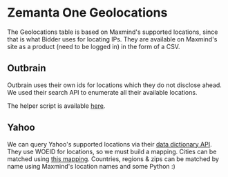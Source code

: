 # Zemanta One Geolocations

The Geolocations table is based on Maxmind's supported locations, since
that is what Bidder uses for locating IPs. They are available on Maxmind's
site as a product (need to be logged in) in the form of a CSV.

## Outbrain

Outbrain uses their own ids for locations which they do not disclose
ahead. We used their search API to enumerate all their available
locations.

The helper script is available
[here](https://gist.github.com/nsaje/601217afcdc53543a585e6255bf1c503).

## Yahoo

We can query Yahoo's supported locations via their [data dictionary
API](https://developer.yahoo.com/gemini/guide/data-dictionary.html). They
use WOEID for locations, so we must build a mapping. Cities can be matched
using [this
mapping](https://github.com/blackmad/geoplanet-concordance/tree/master/current).
Countries, regions & zips can be matched by name using Maxmind's location
names and some Python :)
